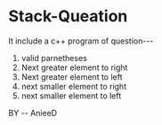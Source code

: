 # Stack-Queation


It include a c++ program of question---

1. valid parnetheses
2. Next greater element to right
3. Next greater element to left
4. next smaller element to right
5. next smaller element to left


BY -- AnieeD